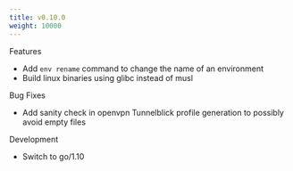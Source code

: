 ```yaml
---
title: v0.10.0
weight: 10000
---
```


Features

 * Add `env rename` command to change the name of an environment
 * Build linux binaries using glibc instead of musl

Bug Fixes

 * Add sanity check in openvpn Tunnelblick profile generation to possibly avoid empty files

Development

 * Switch to go/1.10
